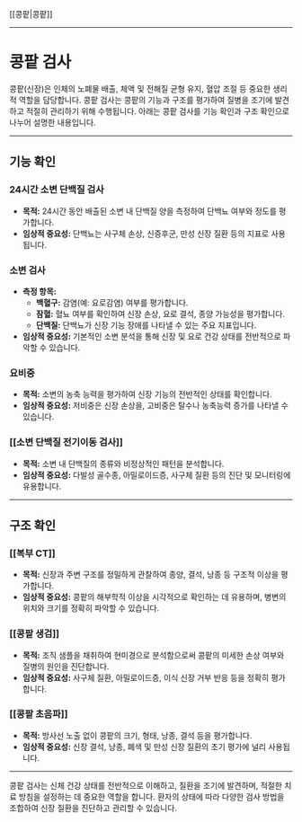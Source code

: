 [[콩팥|콩팥]]


---
# 콩팥 검사

콩팥(신장)은 인체의 노폐물 배출, 체액 및 전해질 균형 유지, 혈압 조절 등 중요한 생리적 역할을 담당합니다. 콩팥 검사는 콩팥의 기능과 구조를 평가하여 질병을 조기에 발견하고 적절히 관리하기 위해 수행됩니다. 아래는 콩팥 검사를 기능 확인과 구조 확인으로 나누어 설명한 내용입니다.

---

## 기능 확인

### **24시간 소변 단백질 검사**

- **목적:** 24시간 동안 배출된 소변 내 단백질 양을 측정하여 단백뇨 여부와 정도를 평가합니다.
- **임상적 중요성:** 단백뇨는 사구체 손상, 신증후군, 만성 신장 질환 등의 지표로 사용됩니다.

### **소변 검사**

- **측정 항목:**
    - **백혈구:** 감염(예: 요로감염) 여부를 평가합니다.
    - **잠혈:** 혈뇨 여부를 확인하여 신장 손상, 요로 결석, 종양 가능성을 평가합니다.
    - **단백질:** 단백뇨가 신장 기능 장애를 나타낼 수 있는 주요 지표입니다.
- **임상적 중요성:** 기본적인 소변 분석을 통해 신장 및 요로 건강 상태를 전반적으로 파악할 수 있습니다.

### **요비중**

- **목적:** 소변의 농축 능력을 평가하여 신장 기능의 전반적인 상태를 확인합니다.
- **임상적 중요성:** 저비중은 신장 손상을, 고비중은 탈수나 농축능력 증가를 나타낼 수 있습니다.

### [[소변 단백질 전기이동 검사]]

- **목적:** 소변 내 단백질의 종류와 비정상적인 패턴을 분석합니다.
- **임상적 중요성:** 다발성 골수종, 아밀로이드증, 사구체 질환 등의 진단 및 모니터링에 유용합니다.

---

## 구조 확인

### [[복부 CT]]

- **목적:** 신장과 주변 구조를 정밀하게 관찰하여 종양, 결석, 낭종 등 구조적 이상을 평가합니다.
- **임상적 중요성:** 콩팥의 해부학적 이상을 시각적으로 확인하는 데 유용하며, 병변의 위치와 크기를 정확히 파악할 수 있습니다.

### [[콩팥 생검]]

- **목적:** 조직 샘플을 채취하여 현미경으로 분석함으로써 콩팥의 미세한 손상 여부와 질병의 원인을 진단합니다.
- **임상적 중요성:** 사구체 질환, 아밀로이드증, 이식 신장 거부 반응 등을 정확히 평가합니다.

### [[콩팥 초음파]]

- **목적:** 방사선 노출 없이 콩팥의 크기, 형태, 낭종, 결석 등을 평가합니다.
- **임상적 중요성:** 신장 결석, 낭종, 폐색 및 만성 신장 질환의 초기 평가에 널리 사용됩니다.

---

콩팥 검사는 신체 건강 상태를 전반적으로 이해하고, 질환을 조기에 발견하며, 적절한 치료 방침을 설정하는 데 중요한 역할을 합니다. 환자의 상태에 따라 다양한 검사 방법을 조합하여 신장 질환을 진단하고 관리할 수 있습니다.